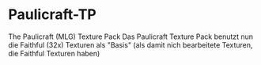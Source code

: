 # Paulicraft-TP
The Paulicraft (MLG) Texture Pack
Das Paulicraft Texture Pack benutzt nun die Faithful (32x) Texturen als "Basis" (als damit nich bearbeitete Texturen, die Faithful Texturen haben) 
